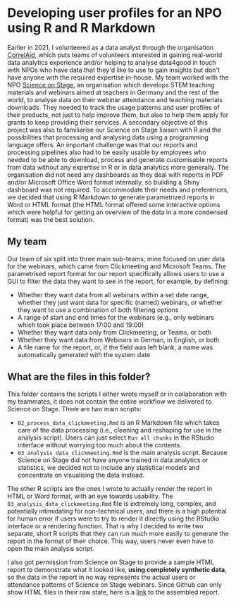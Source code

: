 # Developing user profiles for an NPO using R and R Markdown
Earlier in 2021, I volunteered as a data analyst through the organisation [CorrelAid](https://correlaid.org/), which puts teams of volunteers interested in gaining real-world data analytics experience and/or helping to analyse data4good in touch with NPOs who have data that they'd like to use to gain insights but don't have anyone with the required expertise in-house.
My team worked with the NPO [Science on Stage](https://www.science-on-stage.de/), an organisation which develops STEM teaching materials and webinars aimed at teachers in Germany and the rest of the world, to analyse data on their webinar attendance and teaching materials downloads. They needed to track the usage patterns and user profiles of their products, not just to help improve them, but also to help them apply for grants to keep providing their services.
A secondary objective of this project was also to familiarise our Science on Stage liaison with R and the possibilities that processing and analysing data using a programming language offers. 
An important challenge was that our reports and processing pipelines also had to be easily usable by employees who needed to be able to download, process and generate customisable reports from data without any expertise in R or in data analytics more generally.
The organisation did not need any dashboards as they deal with reports in PDF and/or Microsoft Office Word format internally, so building a Shiny dashboard was not required. To accommodate their needs and preferences, we decided that using R Markdown to generate parametrized reports in Word or HTML format (the HTML format offered some interactive options which were helpful for getting an overview of the data in a more condensed format) was the best solution.

## My team
Our team of six split into three main sub-teams; mine focused on user data for the webinars, which came from Clickmeeting and Microsoft Teams.
The parametrised report format for our report specifically allows users to use a GUI to filter the data they want to see in the report, for example, by defining: 
* Whether they want data from all webinars within a set date range, whether they just want data for specific (named) webinars, or whether they want to use a combination of both filtering options
* A range of start and end times for the webinars (e.g., only webinars which took place between 17:00 and 19:00)
* Whether they want data only from Clickmeeting, or Teams, or both
* Whether they want data from Webinars in German, in English, or both
* A file name for the report, or, if the field was left blank, a name was automatically generated with the system date

## What are the files in this folder?
This folder contains the scripts I either wrote myself or in collaboration with my teammates, it does not contain the entire workflow we delivered to Science on Stage.
There are two main scripts:
* `02_process_data_clickmeeting.Rmd` is an R Markdown file which takes care of the data processing (i.e., cleaning and reshaping for use in the analysis script). Users can just select `Run all chunks` in the RStudio interface without worrying too much about the contents.
* `03_analysis_data_clickmeeting.Rmd` is the main analysis script. Because Science on Stage did not have anyone trained in data analytics or statistics, we decided not to include any statistical models and concentrate on visualising the data instead. 

The other R scripts are the ones I wrote to actually render the report in HTML or Word format, with an eye towards usability. The `03_analysis_data_clickmeeting.Rmd` file is extremely long, complex, and potentially intimidating for non-technical users, and there is a high potential for human error if users were to try to render it directly using the RStudio interface or a rendering function. 
That is why I decided to write two separate, short R scripts that they can run much more easily to generate the report in the format of their choice. This way, users never even have to open the main analysis script.

I also got permission from Science on Stage to provide a sample HTML report to demonstrate what it looked like, **using completely synthetic data**, so the data in the report in no way represents the actual users or attendance patterns of Science on Stage webinars. 
Since Github can only show HTML files in their raw state, here is a [link]() to the assembled report.
